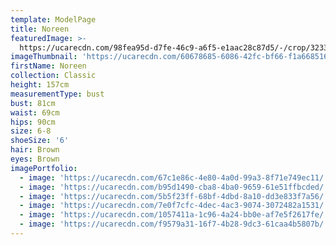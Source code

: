 ```yaml
---
template: ModelPage
title: Noreen
featuredImage: >-
  https://ucarecdn.com/98fea95d-d7fe-46c9-a6f5-e1aac28c87d5/-/crop/3233x1830/0,210/-/preview/
imageThumbnail: 'https://ucarecdn.com/60678685-6086-42fc-bf66-f1a668516413/'
firstName: Noreen
collection: Classic
height: 157cm
measurementType: bust
bust: 81cm
waist: 69cm
hips: 90cm
size: 6-8
shoeSize: '6'
hair: Brown
eyes: Brown
imagePortfolio:
  - image: 'https://ucarecdn.com/67c1e86c-4e80-4a0d-99a3-8f71e749ec11/'
  - image: 'https://ucarecdn.com/b95d1490-cba8-4ba0-9659-61e51ffbcded/'
  - image: 'https://ucarecdn.com/5b5f23ff-68bf-4dbd-8a10-dd3e833f7a56/'
  - image: 'https://ucarecdn.com/7e0f7cfc-4dec-4ac3-9074-3072482a1531/'
  - image: 'https://ucarecdn.com/1057411a-1c96-4a24-bb0e-af7e5f2617fe/'
  - image: 'https://ucarecdn.com/f9579a31-16f7-4b28-9dc3-61caa4b5807b/'
---
```


